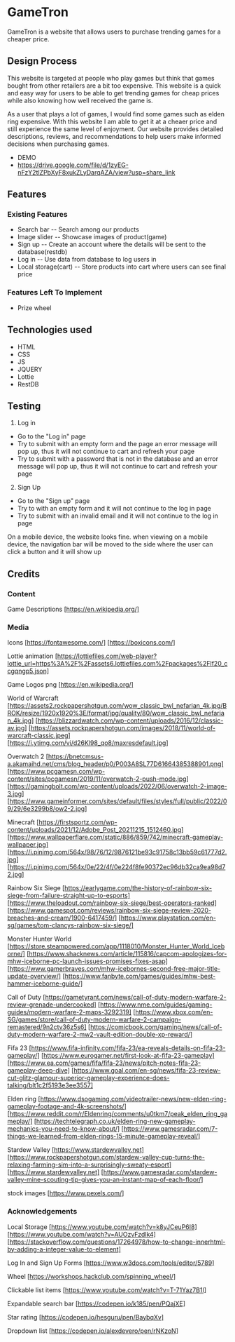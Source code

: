 # GameTron
GameTron is a website that allows users to purchase trending games for a cheaper price.

## Design Process
This website is targeted at people who play games but think that games bought from other retailers are a bit too expensive.
This website is a quick and easy way for users to be able to get trending games for cheap prices while also knowing how well received the game is.


As a user that plays a lot of games, I would find some games such as elden ring expensive. With this website I am able to get it at a cheaer price and still experience the same level of enjoyment. Our website provides detailed descriptions, reviews, and recommendations to help users make informed decisions when purchasing games.

- DEMO
- https://drive.google.com/file/d/1zyEG-nFzY2tlZPbXyF8xukZLyDarqAZA/view?usp=share_link


## Features

### Existing Features
- Search bar
-- Search among our products  
- Image slider
-- Showcase images of product(game)
- Sign up
-- Create an account where the details will be sent to the database(restdb)
- Log in
-- Use data from database to log users in
- Local storage(cart)
-- Store products into cart where users can see final price

### Features Left To Implement

- Prize wheel

## Technologies used
- HTML
- CSS
- JS
- JQUERY
- Lottie
- RestDB

## Testing 
1. Log in
 - Go to the "Log in" page
 - Try to submit with an empty form and the page an error message will pop up, thus it will not continue to cart and refresh your page
 - Try to submit with a password that is not in the database and an error message will pop up, thus it will not continue to cart and refresh your page

2. Sign Up
 - Go to the "Sign up" page
 - Try to with an empty form and it will not continue to the log in page
 - Try to submit with an invalid email and it will not continue to the log in page

On a mobile device, the website looks fine. when viewing on a mobile device, the navigation bar will be moved to the side where the user can click a button and it will show up


## Credits

### Content
Game Descriptions
[https://en.wikipedia.org/]



### Media
Icons
[https://fontawesome.com/]
[https://boxicons.com/]

Lottie animation
[https://lottiefiles.com/web-player?lottie_url=https%3A%2F%2Fassets6.lottiefiles.com%2Fpackages%2Flf20_ccgqngp5.json]

Game Logos png
[https://en.wikipedia.org/]

World of Warcraft
[https://assets2.rockpapershotgun.com/wow_classic_bwl_nefarian_4k.jpg/BROK/resize/1920x1920%3E/format/jpg/quality/80/wow_classic_bwl_nefarian_4k.jpg]
[https://blizzardwatch.com/wp-content/uploads/2016/12/classic-av.jpg]
[https://assets.rockpapershotgun.com/images/2018/11/world-of-warcraft-classic.jpeg]
[https://i.ytimg.com/vi/d26Kl98_qo8/maxresdefault.jpg]

Overwatch 2
[https://bnetcmsus-a.akamaihd.net/cms/blog_header/p0/P003A8SL77D61664385388901.png]
[https://www.pcgamesn.com/wp-content/sites/pcgamesn/2019/11/overwatch-2-push-mode.jpg]
[https://gamingbolt.com/wp-content/uploads/2022/06/overwatch-2-image-3.jpg]
[https://www.gameinformer.com/sites/default/files/styles/full/public/2022/09/29/6e3299b8/ow2-2.jpg]

Minecraft
[https://firstsportz.com/wp-content/uploads/2021/12/Adobe_Post_20211215_1512460.jpg]
[https://www.wallpaperflare.com/static/886/859/742/minecraft-gameplay-wallpaper.jpg]
[https://i.pinimg.com/564x/98/76/12/9876121be93c91758c13bb59c61777d2.jpg]
[https://i.pinimg.com/564x/0e/22/4f/0e224f8fe90372ec96db32ca9ea98d72.jpg]

Rainbow Six Siege
[https://earlygame.com/the-history-of-rainbow-six-siege-from-failure-straight-up-to-esports]
[https://www.theloadout.com/rainbow-six-siege/best-operators-ranked]
[https://www.gamespot.com/reviews/rainbow-six-siege-review-2020-breaches-and-cream/1900-6417459/]
[https://www.playstation.com/en-sg/games/tom-clancys-rainbow-six-siege/]

Monster Hunter World
[https://store.steampowered.com/app/1118010/Monster_Hunter_World_Iceborne/]
[https://www.shacknews.com/article/115816/capcom-apologizes-for-mhw-iceborne-pc-launch-issues-promises-fixes-asap]
[https://www.gamerbraves.com/mhw-icebornes-second-free-major-title-update-overview/]
[https://www.fanbyte.com/games/guides/mhw-best-hammer-iceborne-guide/]

Call of Duty
[https://gametyrant.com/news/call-of-duty-modern-warfare-2-review-grenade-undercooked]
[https://www.nme.com/guides/gaming-guides/modern-warfare-2-maps-3292319]
[https://www.xbox.com/en-SG/games/store/call-of-duty-modern-warfare-2-campaign-remastered/9n2ctv36z5s6]
[https://comicbook.com/gaming/news/call-of-duty-modern-warfare-2-mw2-vault-edition-double-xp-reward/]

Fifa 23
[https://www.fifa-infinity.com/fifa-23/ea-reveals-details-on-fifa-23-gameplay/]
[https://www.eurogamer.net/first-look-at-fifa-23-gameplay]
[https://www.ea.com/games/fifa/fifa-23/news/pitch-notes-fifa-23-gameplay-deep-dive]
[https://www.goal.com/en-sg/news/fifa-23-review-cut-glitz-glamour-superior-gameplay-experience-does-talking/blt1c2f5193e3ee3557]

Elden ring
[https://www.dsogaming.com/videotrailer-news/new-elden-ring-gameplay-footage-and-4k-screenshots/]
[https://www.reddit.com/r/Eldenring/comments/u0tkm7/peak_elden_ring_gameplay/]
[https://techtelegraph.co.uk/elden-ring-new-gameplay-mechanics-you-need-to-know-about/]
[https://www.gamesradar.com/7-things-we-learned-from-elden-rings-15-minute-gameplay-reveal/]

Stardew Valley
[https://www.stardewvalley.net]
[https://www.rockpapershotgun.com/stardew-valley-cup-turns-the-relaxing-farming-sim-into-a-surprisingly-sweaty-esport]
[https://www.stardewvalley.net]
[https://www.gamesradar.com/stardew-valley-mine-scouting-tip-gives-you-an-instant-map-of-each-floor/]

stock images
[https://www.pexels.com/]

### Acknowledgements
Local Storage
[https://www.youtube.com/watch?v=k8yJCeuP6I8]
[https://www.youtube.com/watch?v=AUOzvFzdIk4]
[https://stackoverflow.com/questions/17264978/how-to-change-innerhtml-by-adding-a-integer-value-to-element]

Log In and Sign Up Forms
[https://www.w3docs.com/tools/editor/5789]

Wheel
[https://workshops.hackclub.com/spinning_wheel/]

Clickable list items
[https://www.youtube.com/watch?v=T-71Yaz7B1I]

Expandable search bar
[https://codepen.io/k185/pen/PQajXE]

Star rating
[https://codepen.io/hesguru/pen/BaybqXv]

Dropdown list
[https://codepen.io/alexdevero/pen/rNKzoN]